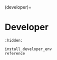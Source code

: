 (developer)=
# Developer

```{toctree}
:hidden:

install_developer_env
reference
```

```{include} install_developer_env.md
```


